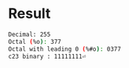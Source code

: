 # Result

```bash
Decimal: 255
Octal (%o): 377
Octal with leading 0 (%#o): 0377
c23 binary : 11111111⏎ 
```

